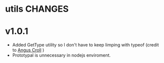 utils CHANGES
=============

# v1.0.1
* Added GetType utility so I don't have to keep limping with typeof (credit to [Angus Croll](http://javascriptweblog.wordpress.com/2011/08/08/fixing-the-javascript-typeof-operator/) )
* Prototypal is unnecessary in nodejs enviroment.